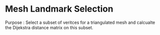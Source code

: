# Mesh Landmark Selection
Purpose : Select a subset of veritces for a triangulated mesh and calcualte the Dijekstra distance matrix on this subset.

